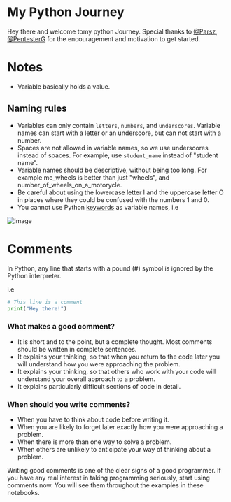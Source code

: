 # My Python Journey

Hey there and welcome tomy python Journey.
Special thanks to [@Parsz](https://github.com/P4rsz), [@PentesterG](https://twitter.com/PentesterG) for the encouragement and motivation to get started.

# Notes

- Variable basically holds a value.

## Naming rules

- Variables can only contain `letters`, `numbers`, and `underscores`. Variable names can start with a letter or an underscore, but can not start with a number.
- Spaces are not allowed in variable names, so we use underscores instead of spaces. For example, use `student_name` instead of "student name".
- Variable names should be descriptive, without being too long. For example mc_wheels is better than just "wheels", and number_of_wheels_on_a_motorycle.
- Be careful about using the lowercase letter l and the uppercase letter O in places where they could be confused with the numbers 1 and 0.
- You cannot use Python [keywords](https://docs.python.org/3/reference/lexical_analysis.html#:~:text=2.3.1.-,Keywords,-%C2%B6) as variable names, i.e

![image](https://user-images.githubusercontent.com/58165365/151764127-59cef1ef-fa78-4a05-96a8-a7e4419e579f.png)

# Comments

In Python, any line that starts with a pound (#) symbol is ignored by the Python interpreter.

i.e

```python
# This line is a comment
print("Hey there!")
```

### What makes a good comment?

- It is short and to the point, but a complete thought. Most comments should be written in complete sentences.
- It explains your thinking, so that when you return to the code later you will understand how you were approaching the problem.
- It explains your thinking, so that others who work with your code will understand your overall approach to a problem.
- It explains particularly difficult sections of code in detail.

### When should you write comments?

- When you have to think about code before writing it.
- When you are likely to forget later exactly how you were approaching a problem.
- When there is more than one way to solve a problem.
- When others are unlikely to anticipate your way of thinking about a problem.

Writing good comments is one of the clear signs of a good programmer. If you have any real interest in taking programming seriously, start using comments now. You will see them throughout the examples in these notebooks.
